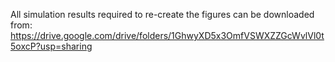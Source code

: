 All simulation results required to re-create the figures can be downloaded from: https://drive.google.com/drive/folders/1GhwyXD5x3OmfVSWXZZGcWvlVl0t5oxcP?usp=sharing
